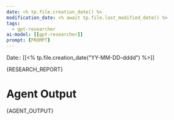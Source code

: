 ```yaml
---
date: <% tp.file.creation_date() %>
modification_date: <% await tp.file.last_modified_date() %>
tags: 
  - gpt-researcher
ai-model: [[gpt-researcher]]
prompt: {PROMPT}
---
```


Date:: [[<% tp.file.creation_date("YY-MM-DD-dddd") %>]]

{RESEARCH_REPORT}

# Agent Output

{AGENT_OUTPUT}